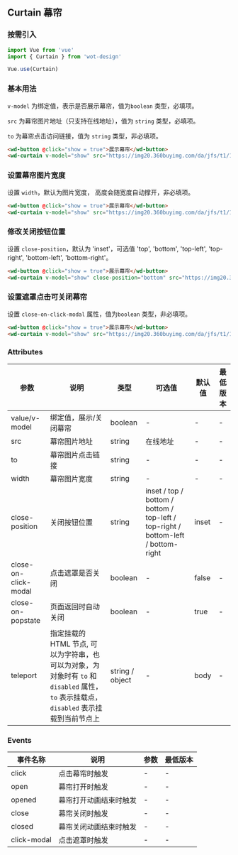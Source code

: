 ## Curtain 幕帘

### 按需引入

```javascript
import Vue from 'vue'
import { Curtain } from 'wot-design'

Vue.use(Curtain)
```

### 基本用法

`v-model` 为绑定值，表示是否展示幕帘，值为`boolean` 类型，必填项。

`src` 为幕帘图片地址（只支持在线地址），值为 `string` 类型，必填项。

`to` 为幕帘点击访问链接，值为 `string` 类型，非必填项。

```html
<wd-button @click="show = true">展示幕帘</wd-button>
<wd-curtain v-model="show" src="https://img20.360buyimg.com/da/jfs/t1/141592/25/8861/261559/5f68d8c1E33ed78ab/698ad655bfcfbaed.png" to="//jd.com"></wd-curtain>
```

### 设置幕帘图片宽度

设置 `width`，默认为图片宽度， 高度会随宽度自动撑开，非必填项。

```html
<wd-button @click="show = true">展示幕帘</wd-button>
<wd-curtain v-model="show" src="https://img20.360buyimg.com/da/jfs/t1/141592/25/8861/261559/5f68d8c1E33ed78ab/698ad655bfcfbaed.png" to="//jd.com" width="280px"></wd-curtain>
```

### 修改关闭按钮位置

设置 `close-position`，默认为 'inset'，可选值 'top', 'bottom', 'top-left', 'top-right', 'bottom-left', 'bottom-right'。

```html
<wd-button @click="show = true">展示幕帘</wd-button>
<wd-curtain v-model="show" close-position="bottom" src="https://img20.360buyimg.com/da/jfs/t1/141592/25/8861/261559/5f68d8c1E33ed78ab/698ad655bfcfbaed.png" to="//jd.com" width="200px"></wd-curtain>
```

### 设置遮罩点击可关闭幕帘

设置 `close-on-click-modal` 属性，值为`boolean` 类型，非必填项。

```html
<wd-button @click="show = true">展示幕帘</wd-button>
<wd-curtain v-model="show" src="https://img20.360buyimg.com/da/jfs/t1/141592/25/8861/261559/5f68d8c1E33ed78ab/698ad655bfcfbaed.png" to="//jd.com" close-on-click-modal></wd-curtain>
```

### Attributes

| 参数 | 说明 | 类型 | 可选值 | 默认值 | 最低版本 |
|-----|------|-----|-------|-------|---------|
| value/v-model | 绑定值，展示/关闭幕帘 | boolean | - | - | - |
| src | 幕帘图片地址 | string | 在线地址 | - | - |
| to | 幕帘图片点击链接 | string | - | - | - |
| width | 幕帘图片宽度 | string | - | - | - |
| close-position | 关闭按钮位置 | string | inset / top / bottom / bottom / top-left / top-right / bottom-left / bottom-right | inset | - |
| close-on-click-modal | 点击遮罩是否关闭 | boolean | - | false | - |
| close-on-popstate | 页面返回时自动关闭 | boolean | - | true | - |
| teleport | 指定挂载的 HTML 节点, 可以为字符串，也可以为对象，为对象时有 `to` 和 `disabled` 属性，`to` 表示挂载点，`disabled` 表示挂载到当前节点上 | string / object  | - | body | - |

### Events

| 事件名称 | 说明 | 参数 | 最低版本 |
|---------|-----|-----|---------|
| click | 点击幕帘时触发 | - | - |
| open | 幕帘打开时触发 | - | - |
| opened | 幕帘打开动画结束时触发 | - | - |
| close | 幕帘关闭时触发 | - | - |
| closed | 幕帘关闭动画结束时触发 | - | - |
| click-modal | 点击遮罩时触发 | - | - |
